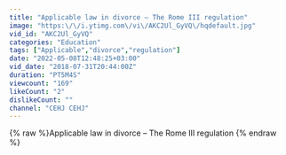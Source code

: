 ```yaml
---
title: "Applicable law in divorce – The Rome III regulation"
image: "https:\/\/i.ytimg.com\/vi\/AKC2Ul_GyVQ\/hqdefault.jpg"
vid_id: "AKC2Ul_GyVQ"
categories: "Education"
tags: ["Applicable","divorce","regulation"]
date: "2022-05-08T12:48:25+03:00"
vid_date: "2018-07-31T20:44:00Z"
duration: "PT5M4S"
viewcount: "169"
likeCount: "2"
dislikeCount: ""
channel: "CEHJ CEHJ"
---
```

{% raw %}Applicable law in divorce – The Rome III regulation {% endraw %}
